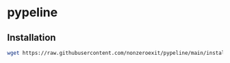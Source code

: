# pypeline

## Installation

```bash
wget https://raw.githubusercontent.com/nonzeroexit/pypeline/main/install.sh -P /tmp && bash /tmp/install.sh
```
